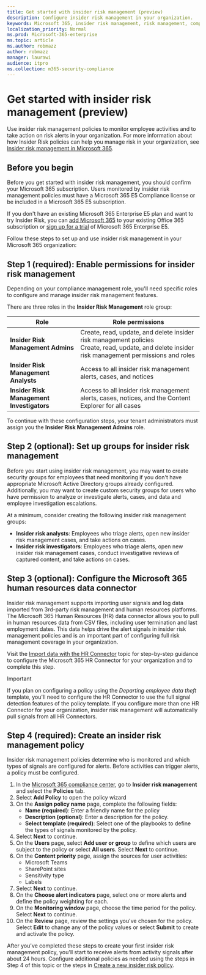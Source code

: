 ```yaml
---
title: Get started with insider risk management (preview)
description: Configure insider risk management in your organization.
keywords: Microsoft 365, insider risk management, risk management, compliance
localization_priority: Normal
ms.prod: Microsoft-365-enterprise
ms.topic: article
ms.author: robmazz
author: robmazz
manager: laurawi
audience: itpro
ms.collection: m365-security-compliance
---
```


# Get started with insider risk management (preview)

Use insider risk management policies to monitor employee activities and to take action on risk alerts in your organization. For more information about how Insider Risk policies can help you manage risk in your organization, see [Insider risk management in Microsoft 365](insider-risk-management.md).

## Before you begin

Before you get started with insider risk management, you should confirm your Microsoft 365 subscription. Users monitored by insider risk management policies must have a Microsoft 365 E5 Compliance license or be included in a Microsoft 365 E5 subscription. 

If you don't have an existing Microsoft 365 Enterprise E5 plan and want to try Insider Risk, you can [add Microsoft 365](https://docs.microsoft.com/office365/admin/try-or-buy-microsoft-365) to your existing Office 365 subscription or [sign up for a trial](https://www.microsoft.com/microsoft-365/enterprise) of Microsoft 365 Enterprise E5.

Follow these steps to set up and use insider risk management in your Microsoft 365 organization:

## Step 1 (required): Enable permissions for insider risk management

Depending on your compliance management role, you'll need specific roles to configure and manage insider risk management features.

There are three roles in the **Insider Risk Management** role group:

| **Role** | **Role permissions** |
| ---- | ---------------- |
| **Insider Risk Management Admins** | Create, read, update, and delete insider risk management policies <br> Create, read, update, and delete insider risk management permissions and roles |
| **Insider Risk Management Analysts** | Access to all insider risk management alerts, cases, and notices |
| **Insider Risk Management Investigators** | Access to all insider risk management alerts, cases, notices, and the Content Explorer for all cases |

To continue with these configuration steps, your tenant administrators must assign you the **Insider Risk Management Admins** role.

## Step 2 (optional): Set up groups for insider risk management

Before you start using insider risk management, you may want to create security groups for employees that need monitoring if you don't have appropriate Microsoft Active Directory groups already configured. Additionally, you may want to create custom security groups for users who have permission to analyze or investigate alerts, cases, and data and employee investigation escalations.

At a minimum, consider creating the following insider risk management groups:

- **Insider risk analysts**: Employees who triage alerts, open new insider risk management cases, and take actions on cases.
- **Insider risk investigators**: Employees who triage alerts, open new insider risk management cases, conduct investigative reviews of captured content, and take actions on cases.

## Step 3 (optional): Configure the Microsoft 365 human resources data connector

Insider risk management supports importing user signals and log data imported from 3rd-party risk management and human resources platforms. The Microsoft 365 Human Resources (HR) data connector allows you to pull in human resources data from CSV files, including user termination and last employment dates. This data helps drive the alert signals in insider risk management policies and is an important part of configuring full risk management coverage in your organization.

Visit the [Import data with the HR Connector](import-hr-data.md) topic for step-by-step guidance to configure the Microsoft 365 HR Connector for your organization and to complete this step.

> [!IMPORTANT]
> If you plan on configuring a policy using the *Departing employee data theft* template, you'll need to configure the HR Connector to use the full signal detection features of the policy template. If you configure more than one HR Connector for your organization, insider risk management will automatically pull signals from all HR Connectors.

## Step 4 (required): Create an insider risk management policy

Insider risk management policies determine who is monitored and which types of signals are configured for alerts. Before activities can trigger alerts, a policy must be configured.

1. In the [Microsoft 365 compliance center](https://compliance.microsoft.com), go to **Insider risk management** and select the **Policies** tab.
2. Select **Add Policy** to open the policy wizard
3. On the **Assign policy name** page, complete the following fields:
    - **Name (required)**: Enter a friendly name for the policy
    - **Description (optional)**: Enter a description for the policy.
    - **Select template (required)**: Select one of the playbooks to define the types of signals monitored by the policy.
4. Select **Next** to continue.
5. On the **Users** page, select **Add user or group** to define which users are subject to the policy or select **All users**. Select **Next** to continue.
6. On the **Content priority** page, assign the sources for user activities:
    - Microsoft Teams
    - SharePoint sites
    - Sensitivity type
    - Labels
7. Select **Next** to continue.
8. On the **Choose alert indicators** page, select one or more alerts and define the policy weighting for each.
9. On the **Monitoring window** page, choose the time period for the policy. Select **Next** to continue.
10. On the **Review** page, review the settings you've chosen for the policy. Select **Edit** to change any of the policy values or select **Submit** to create and activate the policy.

After you've completed these steps to create your first insider risk management policy, you'll start to receive alerts from activity signals after about 24 hours. Configure additional policies as needed using the steps in Step 4 of this topic or the steps in [Create a new insider risk policy](insider-risk-management-policies.md#create-a-new-policy).
